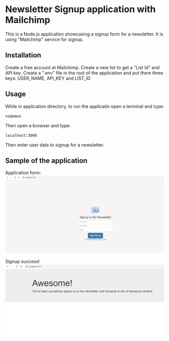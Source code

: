 # Newsletter Signup application with Mailchimp

This is a Node.js application showcasing a signup form for a newsletter. It is using "Mailchimp" service for signup.

## Installation

Create a free account at Mailchimp. Create a new list to get a "List Id" and API key. Create a ".env" file in the root of the application and put there three keys: USER_NAME, API_KEY and LIST_ID

## Usage
While in application directory, to run the applicatin open a terminal and type:
```
nodemon
```
Then open a browser and type:
```
localhost:3000
```
Then enter user data to signup for a newsletter.

## Sample of the application
Application form:
![image](images/newsletter-signup-app.png?raw=true)

Signup success!
![image](images/newsletter-signup-app-result.png?raw=true)

